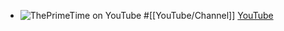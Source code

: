 - ![ThePrimeTime on YouTube](https://yt3.googleusercontent.com/iRfrvDqDcMZtwQ8190VrfETYRC6NSX665-QMiAl3cYKGxBSj08fUah2GTCZkDEU-pzANC9kTWFM=w2120-fcrop64=1,00005a57ffffa5a8-k-c0xffffffff-no-nd-rj)
  #[[YouTube/Channel]]
  [YouTube](https://www.youtube.com/@ThePrimeTimeagen)